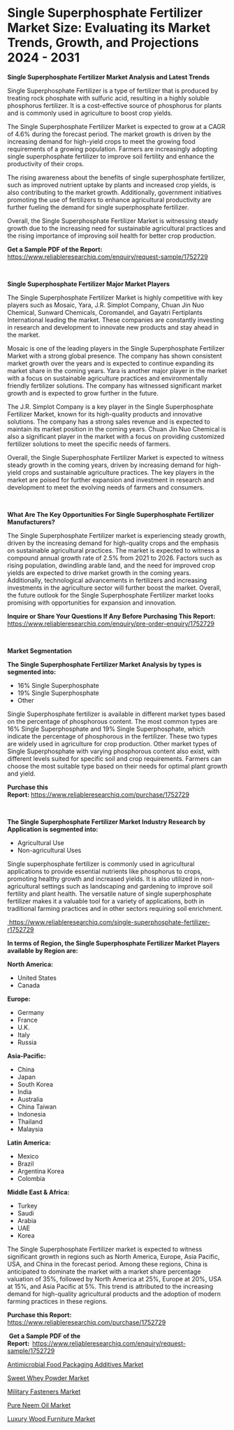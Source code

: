 <p><h1>Single Superphosphate Fertilizer Market Size: Evaluating its Market Trends, Growth, and Projections 2024 - 2031</h1></p><p><strong>Single Superphosphate Fertilizer Market Analysis and Latest Trends</strong></p>
<p><p>Single Superphosphate Fertilizer is a type of fertilizer that is produced by treating rock phosphate with sulfuric acid, resulting in a highly soluble phosphorus fertilizer. It is a cost-effective source of phosphorus for plants and is commonly used in agriculture to boost crop yields.</p><p>The Single Superphosphate Fertilizer Market is expected to grow at a CAGR of 4.6% during the forecast period. The market growth is driven by the increasing demand for high-yield crops to meet the growing food requirements of a growing population. Farmers are increasingly adopting single superphosphate fertilizer to improve soil fertility and enhance the productivity of their crops.</p><p>The rising awareness about the benefits of single superphosphate fertilizer, such as improved nutrient uptake by plants and increased crop yields, is also contributing to the market growth. Additionally, government initiatives promoting the use of fertilizers to enhance agricultural productivity are further fueling the demand for single superphosphate fertilizer.</p><p>Overall, the Single Superphosphate Fertilizer Market is witnessing steady growth due to the increasing need for sustainable agricultural practices and the rising importance of improving soil health for better crop production.</p></p>
<p><strong>Get a Sample PDF of the Report:&nbsp;</strong> <a href="https://www.reliableresearchiq.com/enquiry/request-sample/1752729">https://www.reliableresearchiq.com/enquiry/request-sample/1752729</a></p>
<p>&nbsp;</p>
<p><strong>Single Superphosphate Fertilizer Major Market Players</strong></p>
<p><p>The Single Superphosphate Fertilizer Market is highly competitive with key players such as Mosaic, Yara, J.R. Simplot Company, Chuan Jin Nuo Chemical, Sunward Chemicals, Coromandel, and Gayatri Fertiplants International leading the market. These companies are constantly investing in research and development to innovate new products and stay ahead in the market.</p><p>Mosaic is one of the leading players in the Single Superphosphate Fertilizer Market with a strong global presence. The company has shown consistent market growth over the years and is expected to continue expanding its market share in the coming years. Yara is another major player in the market with a focus on sustainable agriculture practices and environmentally friendly fertilizer solutions. The company has witnessed significant market growth and is expected to grow further in the future.</p><p>The J.R. Simplot Company is a key player in the Single Superphosphate Fertilizer Market, known for its high-quality products and innovative solutions. The company has a strong sales revenue and is expected to maintain its market position in the coming years. Chuan Jin Nuo Chemical is also a significant player in the market with a focus on providing customized fertilizer solutions to meet the specific needs of farmers.</p><p>Overall, the Single Superphosphate Fertilizer Market is expected to witness steady growth in the coming years, driven by increasing demand for high-yield crops and sustainable agriculture practices. The key players in the market are poised for further expansion and investment in research and development to meet the evolving needs of farmers and consumers.</p></p>
<p>&nbsp;</p>
<p><strong>What Are The Key Opportunities For Single Superphosphate Fertilizer Manufacturers?</strong></p>
<p><p>The Single Superphosphate Fertilizer market is experiencing steady growth, driven by the increasing demand for high-quality crops and the emphasis on sustainable agricultural practices. The market is expected to witness a compound annual growth rate of 2.5% from 2021 to 2026. Factors such as rising population, dwindling arable land, and the need for improved crop yields are expected to drive market growth in the coming years. Additionally, technological advancements in fertilizers and increasing investments in the agriculture sector will further boost the market. Overall, the future outlook for the Single Superphosphate Fertilizer market looks promising with opportunities for expansion and innovation.</p></p>
<p><strong>Inquire or Share Your Questions If Any Before Purchasing This Report:</strong> <a href="https://www.reliableresearchiq.com/enquiry/pre-order-enquiry/1752729">https://www.reliableresearchiq.com/enquiry/pre-order-enquiry/1752729</a></p>
<p>&nbsp;</p>
<p><strong>Market Segmentation</strong></p>
<p><strong>The Single Superphosphate Fertilizer Market Analysis by types is segmented into:</strong></p>
<p><ul><li>16% Single Superphosphate</li><li>19% Single Superphosphate</li><li>Other</li></ul></p>
<p><p>Single Superphosphate fertilizer is available in different market types based on the percentage of phosphorous content. The most common types are 16% Single Superphosphate and 19% Single Superphosphate, which indicate the percentage of phosphorous in the fertilizer. These two types are widely used in agriculture for crop production. Other market types of Single Superphosphate with varying phosphorous content also exist, with different levels suited for specific soil and crop requirements. Farmers can choose the most suitable type based on their needs for optimal plant growth and yield.</p></p>
<p><strong>Purchase this Report:&nbsp;</strong><a href="https://www.reliableresearchiq.com/purchase/1752729">https://www.reliableresearchiq.com/purchase/1752729</a></p>
<p>&nbsp;</p>
<p><strong>The Single Superphosphate Fertilizer Market Industry Research by Application is segmented into:</strong></p>
<p><ul><li>Agricultural Use</li><li>Non-agricultural Uses</li></ul></p>
<p><p>Single superphosphate fertilizer is commonly used in agricultural applications to provide essential nutrients like phosphorus to crops, promoting healthy growth and increased yields. It is also utilized in non-agricultural settings such as landscaping and gardening to improve soil fertility and plant health. The versatile nature of single superphosphate fertilizer makes it a valuable tool for a variety of applications, both in traditional farming practices and in other sectors requiring soil enrichment.</p></p>
<p><a href="https://www.reliableresearchiq.com/single-superphosphate-fertilizer-r1752729">&nbsp;https://www.reliableresearchiq.com/single-superphosphate-fertilizer-r1752729</a></p>
<p><strong>In terms of Region, the Single Superphosphate Fertilizer Market Players available by Region are:</strong></p>
<p>
    <p> <strong> North America: </strong>
        <ul>
            <li>United States</li>
            <li>Canada</li>
        </ul>
        </p> 
    <p> <strong> Europe: </strong>
        <ul>
            <li>Germany</li>
            <li>France</li>
            <li>U.K.</li>
            <li>Italy</li>
            <li>Russia</li>
        </ul>
        </p> 
    <p> <strong> Asia-Pacific: </strong>
        <ul>
            <li>China</li>
            <li>Japan</li>
            <li>South Korea</li>
            <li>India</li>
            <li>Australia</li>
            <li>China Taiwan</li>
            <li>Indonesia</li>
            <li>Thailand</li>
            <li>Malaysia</li>
        </ul>
        </p> 
    <p> <strong> Latin America: </strong>
        <ul>
            <li>Mexico</li>
            <li>Brazil</li>
            <li>Argentina Korea</li>
            <li>Colombia</li>
        </ul>
        </p> 
    <p> <strong> Middle East & Africa: </strong>
        <ul>
            <li>Turkey</li>
            <li>Saudi</li>
            <li>Arabia</li>
            <li>UAE</li>
            <li>Korea</li>
        </ul>
    </p>
    </p>
<p><p>The Single Superphosphate Fertilizer market is expected to witness significant growth in regions such as North America, Europe, Asia Pacific, USA, and China in the forecast period. Among these regions, China is anticipated to dominate the market with a market share percentage valuation of 35%, followed by North America at 25%, Europe at 20%, USA at 15%, and Asia Pacific at 5%. This trend is attributed to the increasing demand for high-quality agricultural products and the adoption of modern farming practices in these regions.</p></p>
<p><strong>Purchase this Report: </strong><a href="https://www.reliableresearchiq.com/purchase/1752729">https://www.reliableresearchiq.com/purchase/1752729</a></p>
<p>&nbsp;<strong>Get a Sample PDF of the Report:&nbsp;&nbsp;</strong><a href="https://www.reliableresearchiq.com/enquiry/request-sample/1752729">https://www.reliableresearchiq.com/enquiry/request-sample/1752729</a></p>
<p><strong></strong></p>
<p><p><a href="https://medium.com/@carol.alsopr44536/antimicrobial-food-packaging-additives-market-analysis-report-global-insights-by-region-type-e017e577edfb">Antimicrobial Food Packaging Additives Market</a></p><p><a href="https://medium.com/@nathan.skinner8798456/sweet-whey-powder-market-a-global-and-regional-analysis-focus-on-end-user-product-and-region-b863298152f4">Sweet Whey Powder Market</a></p><p><a href="https://github.com/kishanagarner91/Market-Research-Report-List-1/blob/main/military-fasteners-market.md">Military Fasteners Market</a></p><p><a href="https://medium.com/@nathalelly87957/global-pure-neem-oil-market-status-2024-2031-and-forecast-by-region-product-end-use-6c46a305838c">Pure Neem Oil Market</a></p><p><a href="https://github.com/hrhzhypq19/Market-Research-Report-List-1/blob/main/luxury-wood-furniture-market.md">Luxury Wood Furniture Market</a></p></p>